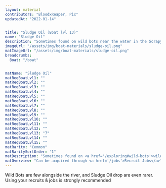 ```yaml
---
layout: material
contributors: "BloodxReaper, Pix"
updatedAt: "2022-01-14"


title: "Sludge Oil (Boat lvl 13)"
name: "Sludge Oil"
description: "Sometimes found on wild bots near the water in the Scrapyard Danger Zone - Can be acquired through Recruit Jobs"
imageUrl: "/assets/img/boat-materials/sludge-oil.png"
matImageUrl: "/assets/img/boat-materials/sludge-oil.png"
breadcrumbs:
  Boat: "/boat"


matName: "Sludge Oil"
matReqBoatLvl1: ""
matReqBoatLvl2: ""
matReqBoatLvl3: ""
matReqBoatLvl4: ""
matReqBoatLvl5: ""
matReqBoatLvl6: ""
matReqBoatLvl7: ""
matReqBoatLvl8: ""
matReqBoatLvl9: ""
matReqBoatLvl10: ""
matReqBoatLvl11: ""
matReqBoatLvl12: ""
matReqBoatLvl13: "7"
matReqBoatLvl14: ""
matReqBoatLvl15: ""
matRarity: "Common"
matRaritySortOrder: "1"
matDescription: "Sometimes found on <a href='/exploring#wild-bots'>wild bots</a> near the water in the <a href='/danger-zones#scrapyard'>Scrapyard Danger Zone</a>"
matOverview: "Can be acquired through <a href='/jobs'>Recruit Jobs</a>"
---
```



Wild Bots are few alongside the river, and Sludge Oil drop are even rarer. Using your recruits & jobs is strongly recommended
